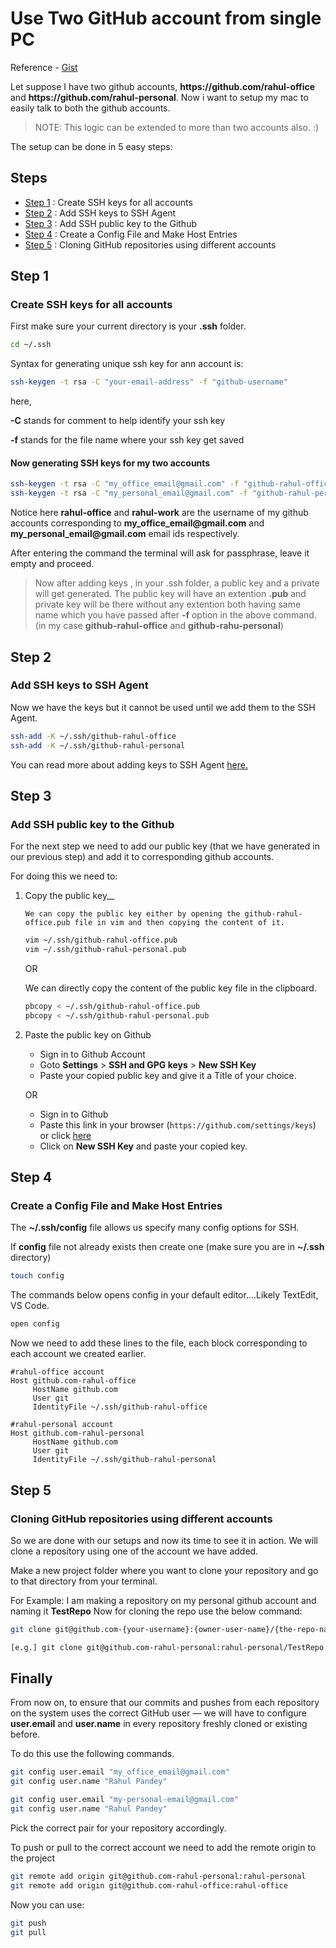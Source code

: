 # Use Two GitHub account from single PC

Reference - [Gist](https://gist.github.com/rahularity/86da20fe3858e6b311de068201d279e3)

Let suppose I have two github accounts, **https:/<span></span>/github.com<span></span>/rahul-office** and **https:/<span></span>/github.com<span></span>/rahul-personal**. Now i want to setup my mac to easily talk to both the github accounts.

> NOTE: This logic can be extended to more than two accounts also. :)

The setup can be done in 5 easy steps:

## Steps

- [Step 1](#step-1) : Create SSH keys for all accounts
- [Step 2](#step-2) : Add SSH keys to SSH Agent
- [Step 3](#step-3) : Add SSH public key to the Github
- [Step 4](#step-4) : Create a Config File and Make Host Entries
- [Step 5](#step-5) : Cloning GitHub repositories using different accounts

## Step 1

### Create SSH keys for all accounts

First make sure your current directory is your **.ssh** folder.

```bash
cd ~/.ssh
```

Syntax for generating unique ssh key for ann account is:

```bash
ssh-keygen -t rsa -C "your-email-address" -f "github-username"
```

here,

**-C** stands for comment to help identify your ssh key

**-f** stands for the file name where your ssh key get saved

#### Now generating SSH keys for my two accounts

```bash
ssh-keygen -t rsa -C "my_office_email@gmail.com" -f "github-rahul-office"
ssh-keygen -t rsa -C "my_personal_email@gmail.com" -f "github-rahul-personal"
```

Notice here **rahul-office** and **rahul-work** are the username of my github accounts corresponding to **my_office_email<span></span>@gmail.com** and **my_personal_email<span></span>@gmail.com** email ids respectively.

After entering the command the terminal will ask for passphrase, leave it empty and proceed.

> Now after adding keys , in your .ssh folder, a public key and a private will get generated.
>The public key will have an extention **.pub** and private key will be there without any extention both having same name which you have passed after **-f** option in the above command. (in my case **github-rahul-office** and **github-rahu-personal**)

## Step 2

### Add SSH keys to SSH Agent

Now we have the keys but it cannot be used until we add them to the SSH Agent.

```bash
ssh-add -K ~/.ssh/github-rahul-office
ssh-add -K ~/.ssh/github-rahul-personal
```

You can read more about adding keys to SSH Agent [here.](https://help.github.com/en/github/authenticating-to-github/generating-a-new-ssh-key-and-adding-it-to-the-ssh-agent)

## Step 3

### Add SSH public key to the Github

For the next step we need to add our public key (that we have generated in our previous step) and add it to corresponding github accounts.

For doing this we need to:

1. Copy the public key__

     `We can copy the public key either by opening the github-rahul-office.pub file in vim and then copying the content of it.`

     ```bash
     vim ~/.ssh/github-rahul-office.pub
     vim ~/.ssh/github-rahul-personal.pub
     ```

     OR

     We can directly copy the content of the public key file in the clipboard.

     ```bash
     pbcopy < ~/.ssh/github-rahul-office.pub
     pbcopy < ~/.ssh/github-rahul-personal.pub
     ```

2. Paste the public key on Github

     - Sign in to Github Account
     - Goto **Settings** > **SSH and GPG keys** > **New SSH Key**
     - Paste your copied public key and give it a Title of your choice.

     OR

     - Sign in to Github
     - Paste this link in your browser (`https://github.com/settings/keys`) or click [here](https://github.com/settings/keys)
     - Click on **New SSH Key** and paste your copied key.

## Step 4

### Create a Config File and Make Host Entries

The **~/.ssh/config** file allows us specify many config options for SSH.

If **config** file not already exists then create one (make sure you are in **~/.ssh** directory)

```bash
touch config
```

The commands below opens config in your default editor....Likely TextEdit, VS Code.

```bash
open config
```

Now we need to add these lines to the file, each block corresponding to each account we created earlier.

```config
#rahul-office account
Host github.com-rahul-office
     HostName github.com
     User git
     IdentityFile ~/.ssh/github-rahul-office

#rahul-personal account
Host github.com-rahul-personal
     HostName github.com
     User git
     IdentityFile ~/.ssh/github-rahul-personal
```

## Step 5

### Cloning GitHub repositories using different accounts

So we are done with our setups and now its time to see it in action. We will clone a repository using one of the account we have added.

Make a new project folder where you want to clone your repository and go to that directory from your terminal.

For Example:
I am making a repository on my personal github account and naming it **TestRepo**
Now for cloning the repo use the below command:

 ```bash
git clone git@github.com-{your-username}:{owner-user-name}/{the-repo-name}.git

[e.g.] git clone git@github.com-rahul-personal:rahul-personal/TestRepo.git
 ```

## Finally

From now on, to ensure that our commits and pushes from each repository on the system uses the correct GitHub user — we will have to configure **user.email** and **user.name** in every repository freshly cloned or existing before.

To do this use the following commands.

```bash
git config user.email "my_office_email@gmail.com"
git config user.name "Rahul Pandey"

git config user.email "my-personal-email@gmail.com"
git config user.name "Rahul Pandey"
```

Pick the correct pair for your repository accordingly.

To push or pull to the correct account we need to add the remote origin to the project

```bash
git remote add origin git@github.com-rahul-personal:rahul-personal
git remote add origin git@github.com-rahul-office:rahul-office
```

Now you can use:

```bash
git push
git pull
```
